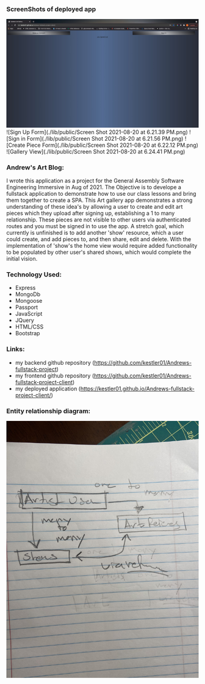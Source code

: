 ### ScreenShots of deployed app
![DeployedAppHomePage](./lib/public/Andrews-Deployed%20Art-Gallery-App.jpg)
![Sign Up Form](./lib/public/Screen Shot 2021-08-20 at 6.21.39 PM.png)
![Sign in Form](./lib/public/Screen Shot 2021-08-20 at 6.21.56 PM.png)
![Create Piece Form](./lib/public/Screen Shot 2021-08-20 at 6.22.12 PM.png)
![Gallery View](./lib/public/Screen Shot 2021-08-20 at 6.24.41 PM.png)
### Andrew's Art Blog:
I wrote this application as a project for the General Assembly Software Engineering Immersive in Aug of 2021. The Objective is to develope a fullstack application to demonstrate how to use our class lessons and bring them together to create a SPA.
This Art gallery app demonstrates a strong understanding of these idea's by allowing a user to create and edit art pieces which they upload after signing up, establishing a 1 to many relationship. These pieces are not visible to other users via authenticated routes and you must be signed in to use the app. 
A stretch goal, which currently is unfinished is to add another 'show' resource, which a user could create, and add pieces to, and then share, edit and delete. With the implementation of 'show's the home view would require added functionality to be populated by other user's shared shows, which would complete the initial vision. 

### Technology Used:
- Express
- MongoDb
- Mongoose
- Passport
- JavaScript
- JQuery
- HTML/CSS
- Bootstrap

### Links:
- my backend github repository (https://github.com/kestler01/Andrews-fullstack-project)
- my frontend github repository (https://github.com/kestler01/Andrews-fullstack-project-client)
- my deployed application (https://kestler01.github.io/Andrews-fullstack-project-client/)

### Entity relationship diagram:
![ERD](./lib/public/relationship%20diagram.jpg)
